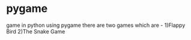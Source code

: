 # pygame
game in python using pygame
there are two games which are - 
	 1)Flappy Bird 
	 2)The Snake Game
    
	
